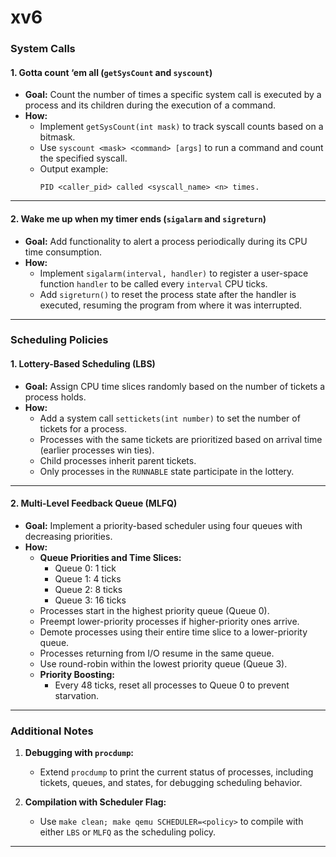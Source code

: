 # xv6


### **System Calls**

#### **1. Gotta count ‘em all** (`getSysCount` and `syscount`)
- **Goal:** Count the number of times a specific system call is executed by a process and its children during the execution of a command.  
- **How:**  
  - Implement `getSysCount(int mask)` to track syscall counts based on a bitmask.
  - Use `syscount <mask> <command> [args]` to run a command and count the specified syscall.
  - Output example:  
    ```
    PID <caller_pid> called <syscall_name> <n> times.
    ```

---

#### **2. Wake me up when my timer ends** (`sigalarm` and `sigreturn`)
- **Goal:** Add functionality to alert a process periodically during its CPU time consumption.
- **How:**  
  - Implement `sigalarm(interval, handler)` to register a user-space function `handler` to be called every `interval` CPU ticks.
  - Add `sigreturn()` to reset the process state after the handler is executed, resuming the program from where it was interrupted.

---

### **Scheduling Policies**

#### **1. Lottery-Based Scheduling (LBS)**  
- **Goal:** Assign CPU time slices randomly based on the number of tickets a process holds.  
- **How:**  
  - Add a system call `settickets(int number)` to set the number of tickets for a process.
  - Processes with the same tickets are prioritized based on arrival time (earlier processes win ties).
  - Child processes inherit parent tickets.
  - Only processes in the `RUNNABLE` state participate in the lottery.

---

#### **2. Multi-Level Feedback Queue (MLFQ)**  
- **Goal:** Implement a priority-based scheduler using four queues with decreasing priorities.  
- **How:**  
  - **Queue Priorities and Time Slices:**  
    - Queue 0: 1 tick  
    - Queue 1: 4 ticks  
    - Queue 2: 8 ticks  
    - Queue 3: 16 ticks  
  - Processes start in the highest priority queue (Queue 0).  
  - Preempt lower-priority processes if higher-priority ones arrive.  
  - Demote processes using their entire time slice to a lower-priority queue.  
  - Processes returning from I/O resume in the same queue.
  - Use round-robin within the lowest priority queue (Queue 3).
  - **Priority Boosting:**  
    - Every 48 ticks, reset all processes to Queue 0 to prevent starvation.

---

### **Additional Notes**
1. **Debugging with `procdump`:**  
   - Extend `procdump` to print the current status of processes, including tickets, queues, and states, for debugging scheduling behavior.

2. **Compilation with Scheduler Flag:**  
   - Use `make clean; make qemu SCHEDULER=<policy>` to compile with either `LBS` or `MLFQ` as the scheduling policy.

---


